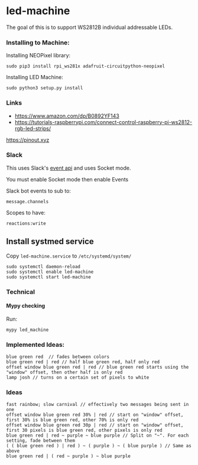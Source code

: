 # led-machine
The goal of this is to support WS2812B individual addressable LEDs.


### Installing to Machine:
Installing NEOPixel library:
```shell
sudo pip3 install rpi_ws281x adafruit-circuitpython-neopixel
```
Installing LED Machine:
```shell
sudo python3 setup.py install
```

### Links
* https://www.amazon.com/dp/B0892YF143
* https://tutorials-raspberrypi.com/connect-control-raspberry-pi-ws2812-rgb-led-strips/


https://pinout.xyz

### Slack
This uses Slack's [event api](https://api.slack.com/apis/connections/events-api#subscriptions) and uses Socket mode.

You must enable Socket mode then enable Events

Slack bot events to sub to:
```
message.channels
```

Scopes to have:
```
reactions:write
```

## Install systmed service
Copy `led-machine.service` to `/etc/systemd/system/`


```shell
sudo systemctl daemon-reload
sudo systemctl enable led-machine
sudo systemctl start led-machine
```


### Technical

#### Mypy checking

Run:
```shell
mypy led_machine
```


### Implemented Ideas:
```
blue green red  // fades between colors
blue green red | red // half blue green red, half only red
offset window blue green red | red // blue green red starts using the "window" offset, then other half is only red
lamp josh // turns on a certain set of pixels to white
```

### Ideas
```
fast rainbow; slow carnival // effectively two messages being sent in one
offset window blue green red 30% | red // start on "window" offset, first 30% is blue green red, other 70% is only red
offset window blue green red 30p | red // start on "window" offset, first 30 pixels is blue green red, other pixels is only red
blue green red | red ~ purple ~ blue purple // Split on "~". For each setting, fade between them
( ( blue green red ) | red ) ~ ( purple ) ~ ( blue purple ) // Same as above
blue green red | ( red ~ purple ) ~ blue purple
```
